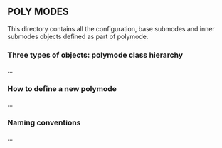 
## POLY MODES

This directory contains all the configuration, base submodes and inner submodes
objects defined as part of polymode.

### Three types of objects: polymode class hierarchy

...

### How to define a new polymode

...

### Naming conventions 

...
